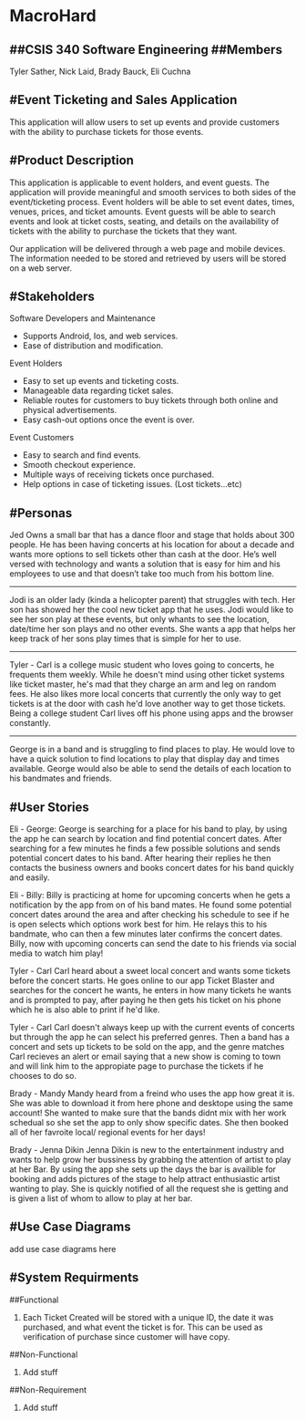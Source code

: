 # MacroHard
##CSIS 340 Software Engineering 
##Members
---
Tyler Sather, 
Nick Laid,
Brady Bauck,
Eli Cuchna

#Event Ticketing and Sales Application
---
This application will allow users to set up events and provide customers with the ability to purchase tickets for those events. 

#Product Description
---
This application is applicable to event holders, and event guests. The application will provide meaningful and smooth services to both sides of the event/ticketing process. Event holders will be able to set event dates, times, venues, prices, and ticket amounts. Event guests will be able to search events and look at ticket costs, seating, and details on the availability of tickets with the ability to purchase the tickets that they want.

Our application will be delivered through a web page and mobile devices. The information needed to be stored and retrieved by users will be stored on a web server.  


#Stakeholders
---
Software Developers and Maintenance 
* Supports Android, Ios, and web services.
* Ease of distribution and modification.


Event Holders
* Easy to set up events and ticketing costs.
* Manageable data regarding ticket sales.
* Reliable routes for customers to buy tickets through both online and physical advertisements. 
* Easy cash-out options once the event is over.

Event Customers
* Easy to search and find events.
* Smooth checkout experience.
* Multiple ways of receiving tickets once purchased.
* Help options in case of ticketing issues. (Lost tickets...etc)

#Personas
---
Jed Owns a small bar that has a dance floor and stage that holds about 300 people. He has been having concerts at his location for about a decade and wants more options to sell tickets other than cash at the door. He’s well versed with technology and wants a solution that is easy for him and his employees to use and that doesn’t take too much from his bottom line. 

---
Jodi is an older lady (kinda a helicopter parent) that struggles with tech. Her son has showed her the cool new ticket app that he uses. Jodi would like to see her son play at these events, but only whants to see the location, date/time her son plays and no other events. She wants a app that helps her keep track of her sons play times that is simple for her to use.

---
Tyler - Carl is a college music student who loves going to concerts, he frequents them weekly. While he doesn't mind using other ticket systems like ticket master, he's mad that they charge an arm and leg on random fees. He also likes more local concerts that currently the only way to get tickets is at the door with cash he'd love another way to get those tickets. Being a college student Carl lives off his phone using apps and the browser constantly. 

---
George is in a band and is struggling to find places to play. He would love to have a quick solution to find locations to play that display day and times available. George would also be able to send the details of each location to his bandmates and friends.


#User Stories
---
Eli - George: 
George is searching for a place for his band to play, by using the app he can search by location and find potential concert dates. After searching for a few minutes he finds a few possible solutions and sends potential concert dates to his band. After hearing their replies he then contacts the business owners and books concert dates for his band quickly and easily. 

Eli - Billy:
Billy is practicing at home for upcoming concerts when he gets a notification by the app from on of his band mates. He found some potential concert dates around the area and after checking his schedule to see if he is open selects which options work best for him. He relays this to his bandmate, who can then a few minutes later confirms the concert dates. Billy, now with upcoming concerts can send the date to his friends via social media to watch him play!

Tyler - Carl
Carl heard about a sweet local concert and wants some tickets before the concert starts. He goes online to our app Ticket Blaster and searches for the concert he wants, he enters in how many tickets he wants and is prompted to pay, after paying he then gets his ticket on his phone which he is also able to print if he'd like. 

Tyler - Carl
Carl doesn't always keep up with the current events of concerts but through the app he can select his preferred genres. Then a band has a concert and sets up tickets to be sold on the app, and the genre matches Carl recieves an alert or email saying that a new show is coming to town and will link him to the appropiate page to purchase the tickets if he chooses to do so.  

Brady - Mandy 
Mandy heard from a freind who uses the app how great it is. She was able to download it from here phone and desktope using the same account! She wanted to make sure that the bands didnt mix with her work schedual so she set the app to only show specific dates. She then booked all of her favroite local/ regional events for her days!

Brady - Jenna Dikin 
Jenna Dikin is new to the entertainment industry and wants to help grow her bussiness by grabbing the attention of artist to play at her Bar. By using the app she sets up the days the bar is availible for booking and adds pictures of the stage to help attract enthusiastic artist wanting to play. She is quickly notified of all the request she is getting and is given a list of whom to allow to play at her bar.


#Use Case Diagrams
---
add use case diagrams here

#System Requirments
--- 
##Functional
1. Each Ticket Created will be stored with a unique ID, the date it was purchased, and what event the ticket is for. This can be used as verification of purchase since customer will have copy. 

##Non-Functional
1. Add stuff

##Non-Requirement
1. Add stuff
